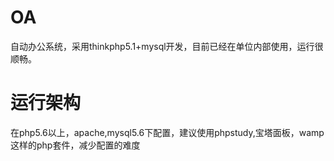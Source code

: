 # OA
自动办公系统，采用thinkphp5.1+mysql开发，目前已经在单位内部使用，运行很顺畅。

# 运行架构
在php5.6以上，apache,mysql5.6下配置，建议使用phpstudy,宝塔面板，wamp这样的php套件，减少配置的难度